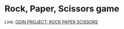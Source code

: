 # Rock, Paper, Scissors game

Link: [ODIN PROJECT: ROCK PAPER SCISSORS](https://www.theodinproject.com/paths/foundations/courses/foundations/lessons/rock-paper-scissors)